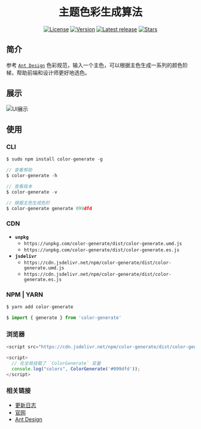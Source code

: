 <h1 align="center">主题色彩生成算法</h1>
<p align="center">
   <a href="https://www.npmjs.com/package/color-generate"><img src="https://img.shields.io/github/license/Johnson-hd/color-generate?color=%231890FF&style=flat-square" alt="License"></a>
  <a href="https://www.npmjs.com/package/color-generate"><img src="https://img.shields.io/badge/node->=12.x-brightgreen.svg" alt="Version"></a>
  <a href="https://github.com/Johnson-hd/color-generate/releases/latest"><img src="https://img.shields.io/github/v/release/Johnson-hd/color-generate" alt="Latest release"></a>
  <a href="https://github.com/Johnson-hd/color-generate"><img src="https://img.shields.io/github/stars/Johnson-hd/color-generate?color=%231890FF&style=flat-square" alt="Stars"></a>
</p>

## 简介
参考 [`Ant Design`](https://ant.design/docs/spec/colors-cn) 色彩规范，输入一个主色，可以根据主色生成一系列的颜色阶梯，帮助前端和设计师更好地选色。

## 展示
![UI展示](https://web-cdn.agora.io/color-generate/static/show.gif)

## 使用
### CLI
```javascript
$ sudo npm install color-generate -g

// 查看帮助
$ color-generate -h

// 查看版本
$ color-generate -v

// 根据主色生成色阶
$ color-generate generate 099dfd 
```

### CDN
- **`unpkg`**
  - `https://unpkg.com/color-generate/dist/color-generate.umd.js`
  - `https://unpkg.com/color-generate/dist/color-generate.es.js`
- **`jsdelivr`**
  - `https://cdn.jsdelivr.net/npm/color-generate/dist/color-generate.umd.js`
  - `https://cdn.jsdelivr.net/npm/color-generate/dist/color-generate.es.js`

### NPM | YARN
```javascript
$ yarn add color-generate

$ import { generate } from 'color-generate'
```

### 浏览器
```javascript
<script src="https://cdn.jsdelivr.net/npm/color-generate/dist/color-generate.umd.js"></script>

<script>
  // 在全局挂载了 `ColorGenerate` 变量
  console.log("colors", ColorGenerate('#099dfd'));
</script>
```

### 相关链接
- [更新日志](https://github.com/Johnson-hd/color-generate/blob/master/CHANGELOG.md)
- [官网](https://color-generate-docs.sh2.agoralab.co/#/)
- [Ant Design](https://ant.design/docs/spec/colors-cn)